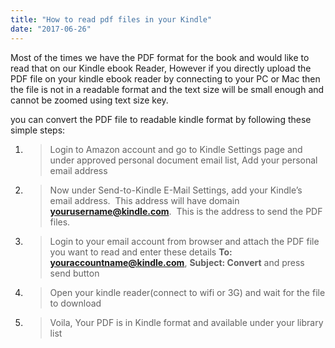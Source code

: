 ```yaml
---
title: "How to read pdf files in your Kindle"
date: "2017-06-26"
---
```


Most of the times we have the PDF format for the book and would like to read that on our Kindle ebook Reader, However if you directly upload the PDF file on your kindle ebook reader by connecting to your PC or Mac then the file is not in a readable format and the text size will be small enough and cannot be zoomed using text size key.

you can convert the PDF file to readable kindle format by following these simple steps:

1. > Login to Amazon account and go to Kindle Settings page and under approved personal document email list, Add your personal email address
    
2. > Now under Send-to-Kindle E-Mail Settings, add your Kindle’s email address.  This address will have domain **yourusername@kindle.com**.  This is the address to send the PDF files.
    
3. > Login to your email account from browser and attach the PDF file you want to read and enter these details **To: youraccountname@kindle.com**, **Subject: Convert** and press send button
    
4. > Open your kindle reader(connect to wifi or 3G) and wait for the file to download
    
5. > Voila, Your PDF is in Kindle format and available under your library list
